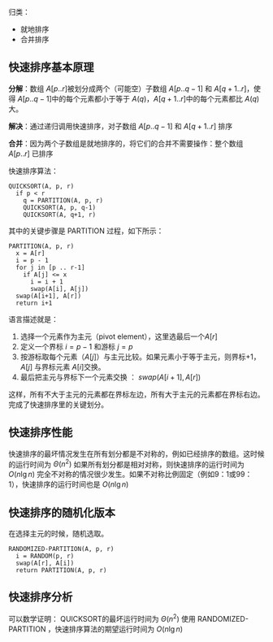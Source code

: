 
归类：
- 就地排序
- 合并排序


## 快速排序基本原理

**分解**：数组 $A[p..r]$被划分成两个（可能空）子数组 $A[p..q-1]$ 和 $A[q+1..r]$，使得 $A[p..q-1]$中的每个元素都小于等于 $A(q)$，$A[q+1..r]$中的每个元素都比 $A(q)$大。

**解决**：通过递归调用快速排序，对子数组 $A[p..q-1]$ 和 $A[q+1..r]$ 排序

**合并**：因为两个子数组是就地排序的，将它们的合并不需要操作：整个数组 $A[p..r]$ 已排序


快速排序算法：
```
QUICKSORT(A, p, r)
  if p < r
    q = PARTITION(A, p, r)
    QUICKSORT(A, p, q-1)
    QUICKSORT(A, q+1, r)
```

其中的关键步骤是 PARTITION 过程，如下所示：
```
PARTITION(A, p, r)
  x = A[r]
  i = p - 1
  for j in [p .. r-1]
    if A[j] <= x
      i = i + 1
      swap(A[i], A[j])
  swap(A[i+1], A[r])
  return i+1
```
语言描述就是：
1. 选择一个元素作为主元（pivot element），这里选最后一个$A[r]$
2. 定义一个界标 $i = p - 1$ 和游标 $j = p$
3. 按游标取每个元素（$A[j]$）与主元比较。如果元素小于等于主元，则界标+1，$A[j]$ 与界标元素 $A[i]$交换。
4. 最后把主元与界标下一个元素交换 ： $swap(A[i+1], A[r])$

这样，所有不大于主元的元素都在界标左边，所有大于主元的元素都在界标右边。完成了快速排序里的关键划分。


## 快速排序性能
快速排序的最坏情况发生在所有划分都是不对称的，例如已经排序的数组。这时候的运行时间为 $\Theta(n^2)$
如果所有划分都是相对对称，则快速排序的运行时间为 $O(n\lg{n})$
完全不对称的情况很少发生。如果不对称比例固定（例如9：1或99：1），快速排序的运行时间也是 $O(n\lg{n})$

## 快速排序的随机化版本
在选择主元的时候，随机选取。
```
RANDOMIZED-PARTITION(A, p, r)
  i = RANDOM(p, r)
  swap(A[r], A[i])
  return PARTITION(A, p, r)
```

## 快速排序分析
可以数学证明：
QUICKSORT的最坏运行时间为 $\Theta(n^2)$
使用 RANDOMIZED-PARTITION ，快速排序算法的期望运行时间为 $O(n\lg{n})$

